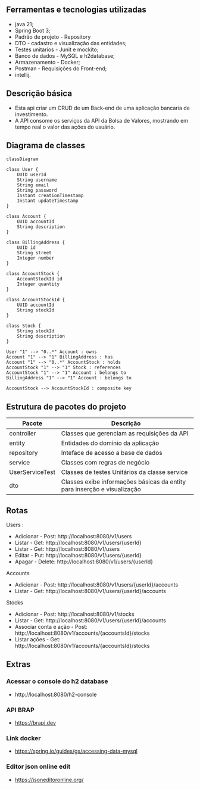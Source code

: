 ## Ferramentas e tecnologias utilizadas

- java 21;
- Spring Boot 3;
- Padrão de projeto - Repository
- DTO - cadastro e visualização das entidades;
- Testes unitarios - Junit e mockito;
- Banco de dados - MySQL e h2database;
- Armazenamento - Docker;
- Postman - Requisições do Front-end;
- intellij.

## Descrição básica
- Esta api criar um CRUD de um Back-end de uma aplicação bancaria de investimento.
- A API consome os serviços da API da Bolsa de Valores, mostrando em tempo real o valor das ações do usuário.
## Diagrama de classes


```mermaid
classDiagram

class User {
    UUID userId
    String username
    String email
    String password
    Instant creationTimestamp
    Instant updateTimestamp
}

class Account {
    UUID accountId
    String description
}

class BillingAddress {
    UUID id
    String street
    Integer number
}

class AccountStock {
    AccountStockId id
    Integer quantity
}

class AccountStockId {
    UUID accountId
    String stockId
}

class Stock {
    String stockId
    String description
}

User "1" --> "0..*" Account : owns
Account "1" --> "1" BillingAddress : has
Account "1" --> "0..*" AccountStock : holds
AccountStock "1" --> "1" Stock : references
AccountStock "1" --> "1" Account : belongs to
BillingAddress "1" --> "1" Account : belongs to

AccountStock --> AccountStockId : composite key

```
## Estrutura de pacotes do projeto

| Pacote          | Descrição                                                                |
|-----------------|--------------------------------------------------------------------------|
| controller      | Classes que gerenciam as requisições da API                              | 
| entity          | Entidades do domínio da aplicação                                        |
| repository      | Inteface de acesso a base de dados                                       |
| service         | Classes com regras de negócio                                            |
| UserServiceTest | Classes de testes Unitários da classe service                            |
| dto             | Classes exibe informações básicas da entity para inserção e visualização |


## Rotas
Users :
- Adicionar - Post: http://localhost:8080/v1/users 
- Listar - Get: http://localhost:8080/v1/users/{userId}
- Listar - Get: http://localhost:8080/v1/users 
- Editar - Put: http://localhost:8080/v1/users/{userId} 
- Apagar - Delete: http://localhost:8080/v1/users/{userId}

Accounts

- Adicionar - Post: http://localhost:8080/v1/users/{userId}/accounts
- Listar - Get: http://localhost:8080/v1/users/{userId}/accounts

Stocks

- Adicionar - Post: http://localhost:8080/v1/stocks
- Listar - Get: http://localhost:8080/v1/users/{userId}/accounts
- Associar conta e ação - Post: http://localhost:8080/v1/accounts/{accountsId}/stocks
- Listar ações - Get: http://localhost:8080/v1/accounts/{accountsId}/stocks

## Extras

### Acessar o console do h2 database 
- http://localhost:8080/h2-console

### API BRAP
- https://brapi.dev

### Link docker
- https://spring.io/guides/gs/accessing-data-mysql

### Editor json online edit
- https://jsoneditoronline.org/


